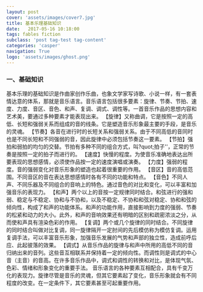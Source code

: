 ```yaml
---
layout: post
cover: 'assets/images/cover7.jpg'
title: 基本乐理基础知识
date:   2017-05-16 10:18:00
tags: fables fiction
subclass: 'post tag-test tag-content'
categories: 'casper'
navigation: True
logo: 'assets/images/ghost.png'
---
```



### 一、基础知识

 基本乐理的基础知识是作曲家创作乐曲，也象文学家写诗歌、小说一样，有一套表情达意的体系，那就是音乐语言。音乐语言包括很多要素：旋律、节奏、节拍、速度、力度、音区、音色、和声、复调、调式、调性等。一首音乐作品的思想内容和艺术美，要通过多种要素才能表现出来。
    【旋律】又称曲调，它是按照一定的高低、长短和强弱关系而组成的音的线条。它是塑造音乐形象最主要的手段，是音乐的灵魂。 
    【节奏】各音在进行时的长短关系和强弱关系。由于不同高低的音同时也是不同长短和不同强弱的音，因此旋律中必须包括节奏这一要素。 
    【节拍】强拍和弱拍的均匀的交替。节拍有多种不同的组合方式，叫?quot;拍子''，正常的节奏是按照一定的拍子而进行的。 
    【速度】快慢的程度。为使音乐准确地表达出所要表现的思想感情，必须使作品按一定的速度演唱或演奏。
    【力度】强弱的程度。音的强弱变化对音乐形象的塑造也起着很重要的作用。 
    【音区】音的高低范围。不同音区的音在表达思想感情时各有不同的功能和特点。
    【音色】不同人声、不同乐器及不同组合的音响上的特色。通过音色的对比和变化，可以丰富和加强音乐的表现力。 
    【和声】两个以上的音按一定规律同时结合。和弦进行的强和弱、稳定与不稳定、协和与不协和，以及不稳定、不协和和弦对稳定、协和和弦的倾向性，构成了和声的功能体系。和声的功能作用，直接影响到力度的强弱、节奏的松紧和动力的大小。此外，和声的音响效果还有明暗的区别和疏密浓淡之分，从而使和声具有渲染色彩的作用。 
    【复调】两个或几个旋律的同时结合。不同旋律的同时结合叫做对比复调，同一旋律隔开一定肘间的先后模仿称为模仿复调。运用复调手法，可以丰富音乐形象，加强音乐发展的气势和声部的独立性，造成前呼后应、此起彼落的效果。 
    【调式】从音乐作品的旋律与和声中所用的高低不同的音归纳出来的音列。这些音互相联系并保持着一定的倾向性。而调性则是调式的中心音（主音）的音高。在许多音乐作品中，调式和调性的转换和对比，是体现气氛、色彩、情绪和形象变化的重要手法。
    音乐语言的各种要素互相配合，具有千变万化的表现力。旋律尽管是音乐的灵魂，但其它要素起了变化，音乐形象就会有不同程度的改变。在一定条件下，其它要素甚至可起重要作用。


<div id="uyan_frame"></div>
<script>
    function loadScript(url, func) {
      var head = document.head || document.getElementByTagName('head')[0];
      var script = document.createElement('script');
      script.src = url;

      script.onload = script.onreadystatechange = function(){
        if(!this.readyState || this.readyState=='loaded' || this.readyState=='complete'){
          func();
          script.onload = script.onreadystatechange = null;
        }
      };

      head.insertBefore(script, 0);
    }
    loadScript('http://v2.uyan.cc/code/uyan.js?uid=2133715', () => console.log('loaded'));

</script>
